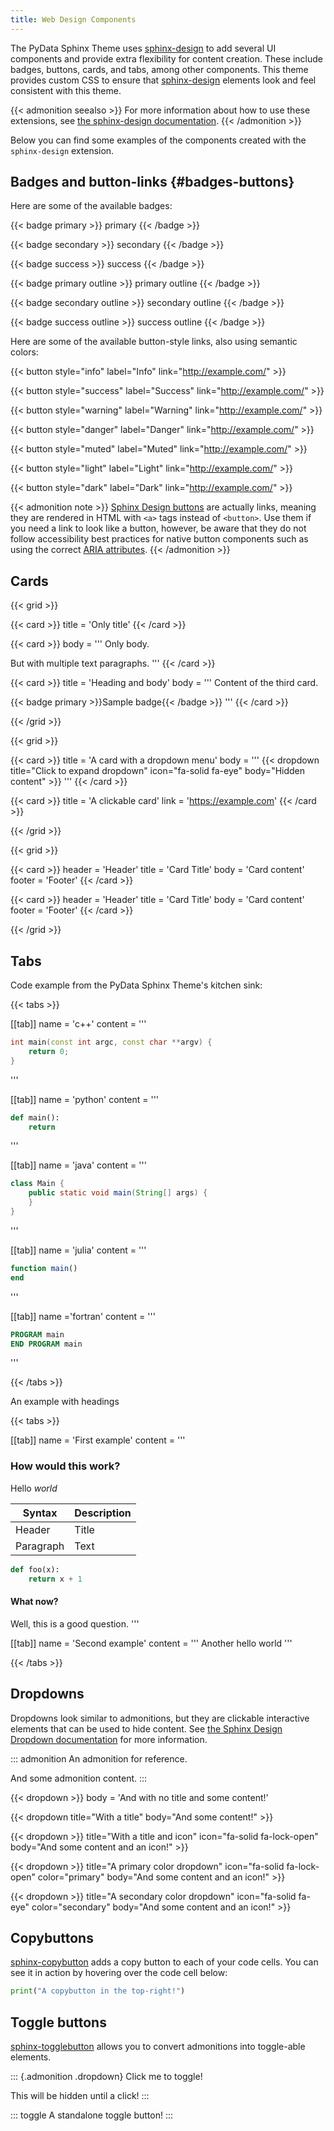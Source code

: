 ```yaml
---
title: Web Design Components
---
```


The PyData Sphinx Theme uses
[sphinx-design](https://sphinx-design.readthedocs.io/en/latest/index.html)
to add several UI components and provide extra flexibility for content
creation. These include badges, buttons, cards, and tabs, among other
components. This theme provides custom CSS to ensure that
[sphinx-design](https://sphinx-design.readthedocs.io/en/latest/index.html)
elements look and feel consistent with this theme.

{{< admonition seealso >}}
For more information about how to use these extensions, see [the
sphinx-design
documentation](https://sphinx-design.readthedocs.io/en/latest/index.html).
{{< /admonition >}}

Below you can find some examples of the components created with the
`sphinx-design` extension.

## Badges and button-links {#badges-buttons}

Here are some of the available badges:

{{< badge primary >}}
primary
{{< /badge >}}

{{< badge secondary >}}
secondary
{{< /badge >}}

{{< badge success >}}
success
{{< /badge >}}

{{< badge primary outline >}}
primary outline
{{< /badge >}}

{{< badge secondary outline >}}
secondary outline
{{< /badge >}}

{{< badge success outline >}}
success outline
{{< /badge >}}

Here are some of the available button-style links, also using semantic
colors:

{{< button
    style="info"
    label="Info"
    link="http://example.com/" >}}

{{< button
    style="success"
    label="Success"
    link="http://example.com/" >}}

{{< button
    style="warning"
    label="Warning"
    link="http://example.com/" >}}

{{< button
    style="danger"
    label="Danger"
    link="http://example.com/" >}}

{{< button
    style="muted"
    label="Muted"
    link="http://example.com/" >}}

{{< button
    style="light"
    label="Light"
    link="http://example.com/" >}}

{{< button
    style="dark"
    label="Dark"
    link="http://example.com/" >}}

{{< admonition note >}}
[Sphinx Design
buttons](https://sphinx-design.readthedocs.io/en/latest/badges_buttons.html)
are actually links, meaning they are rendered in HTML with `<a>` tags
instead of `<button>`. Use them if you need a link to look like a
button, however, be aware that they do not follow accessibility best
practices for native button components such as using the correct [ARIA
attributes](https://developer.mozilla.org/en-US/docs/Web/Accessibility/ARIA/Roles/button_role).
{{< /admonition >}}

<!-- FIXME
If in your site\'s [custom CSS file](custom-css) you override the [CSS
custom properties](css-variables) `--pst-color-*` (where `*` is one of
the semantic color names, such as `primary`, `danger`), badges and
buttons will automatically use the custom color.
-->

## Cards

{{< grid >}}

{{< card >}}
title = 'Only title'
{{< /card >}}

{{< card >}}
body = '''
Only body.

But with multiple text paragraphs.
'''
{{< /card >}}

{{< card >}}
title = 'Heading and body'
body = '''
Content of the third card.

{{< badge primary >}}Sample badge{{< /badge >}}
'''
{{< /card >}}

{{< /grid >}}

{{< grid >}}

{{< card >}}
title = 'A card with a dropdown menu'
body = '''
{{< dropdown
    title="Click to expand dropdown"
    icon="fa-solid fa-eye"
    body="Hidden content" >}}
'''
{{< /card >}}

{{< card >}}
title = 'A clickable card'
link = 'https://example.com'
{{< /card >}}

{{< /grid >}}

{{< grid >}}

{{< card >}}
header = 'Header'
title = 'Card Title'
body = 'Card content'
footer = 'Footer'
{{< /card >}}

{{< card >}}
header = 'Header'
title = 'Card Title'
body = 'Card content'
footer = 'Footer'
{{< /card >}}

{{< /grid >}}

## Tabs

Code example from the PyData Sphinx Theme's kitchen sink:

{{< tabs >}}

[[tab]]
name = 'c++'
content = '''

```c++
int main(const int argc, const char **argv) {
    return 0;
}
```

'''

[[tab]]
name = 'python'
content = '''

```python
def main():
    return
```

'''

[[tab]]
name = 'java'
content = '''

```java
class Main {
    public static void main(String[] args) {
    }
}
```

'''

[[tab]]
name = 'julia'
content = '''

```julia
function main()
end
```

'''

[[tab]]
name ='fortran'
content = '''

```fortran
PROGRAM main
END PROGRAM main
```

'''

{{< /tabs >}}

An example with headings

{{< tabs >}}

[[tab]]
name = 'First example'
content = '''

### How would this work?

Hello _world_

| Syntax    | Description |
| --------- | ----------- |
| Header    | Title       |
| Paragraph | Text        |

```python
def foo(x):
    return x + 1
```

#### What now?

Well, this is a good question.
'''

[[tab]]
name = 'Second example'
content = '''
Another hello world
'''

{{< /tabs >}}

## Dropdowns

Dropdowns look similar to admonitions, but they are clickable
interactive elements that can be used to hide content. See [the Sphinx
Design Dropdown
documentation](https://sphinx-design.readthedocs.io/en/latest/dropdowns.html)
for more information.

::: admonition
An admonition for reference.

And some admonition content.
:::

{{< dropdown >}}
body = 'And with no title and some content!'

{{< dropdown
    title="With a title"
    body="And some content!" >}}

{{< dropdown >}}
title="With a title and icon"
icon="fa-solid fa-lock-open"
body="And some content and an icon!" >}}

{{< dropdown >}}
title="A primary color dropdown"
icon="fa-solid fa-lock-open"
color="primary"
body="And some content and an icon!" >}}

{{< dropdown >}}
title="A secondary color dropdown"
icon="fa-solid fa-eye"
color="secondary"
body="And some content and an icon!" >}}

## Copybuttons

[sphinx-copybutton](https://sphinx-copybutton.readthedocs.io/en/latest/)
adds a copy button to each of your code cells. You can see it in action
by hovering over the code cell below:

```python
print("A copybutton in the top-right!")
```

## Toggle buttons

[sphinx-togglebutton](https://sphinx-togglebutton.readthedocs.io/en/latest/)
allows you to convert admonitions into toggle-able elements.

::: {.admonition .dropdown}
Click me to toggle!

This will be hidden until a click!
:::

::: toggle
A standalone toggle button!
:::
